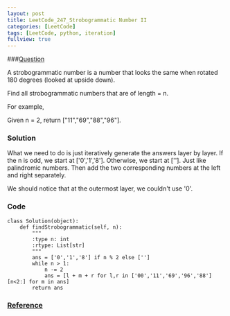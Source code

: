 ```yaml
---
layout: post
title: LeetCode_247_Strobogrammatic Number II
categories: [LeetCode]
tags: [LeetCode, python, iteration]
fullview: true
---
```

###[Question](https://leetcode.com/problems/strobogrammatic-number-ii/)

A strobogrammatic number is a number that looks the same when rotated 180 degrees (looked at upside down).

Find all strobogrammatic numbers that are of length = n.

For example,

Given n = 2, return ["11","69","88","96"].
       
### Solution
What we need to do is just iteratively generate the answers layer by layer. If the n is odd, we start at ['0','1','8']. Otherwise, we start at ['']. Just like palindromic numbers. Then add the two corresponding numbers at the left and right separately.

We should notice that at the outermost layer, we couldn't use '0'.     
           
### Code
	class Solution(object):
        def findStrobogrammatic(self, n):
            """
            :type n: int
            :rtype: List[str]
            """
            ans = ['0','1','8'] if n % 2 else ['']
            while n > 1:
                n -= 2
                ans = [l + m + r for l,r in ['00','11','69','96','88'][n<2:] for m in ans]
            return ans
            
### [Reference](https://leetcode.com/discuss/50405/3-lines-ruby-5-lines-python)
            
                    